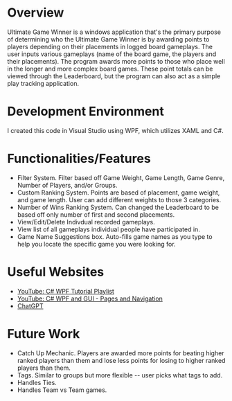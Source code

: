 # Overview

Ultimate Game Winner is a windows application that's the primary purpose of determining who the Ultimate Game Winner is by awarding points to players depending on their placements in logged board gameplays.
The user inputs various gameplays (name of the board game, the players and their placements). The program awards more points to those who place well in the longer and more complex board games.
These point totals can be viewed through the Leaderboard, but the program can also act as a simple play tracking application.

# Development Environment

I created this code in Visual Studio using WPF, which utilizes XAML and C#.

# Functionalities/Features

- Filter System. Filter based off Game Weight, Game Length, Game Genre, Number of Players, and/or Groups.
- Custom Ranking System. Points are based of placement, game weight, and game length. User can add different weights to those 3 categories.
- Number of Wins Ranking System. Can changed the Leaderboard to be based off only number of first and second placements.
- View/Edit/Delete Indivdual recorded gameplays.
- View list of all gameplays individual people have participated in.
- Game Name Suggestions box. Auto-fills game names as you type to help you locate the specific game you were looking for.

# Useful Websites

- [YouTube: C# WPF Tutorial Playlist](https://www.youtube.com/playlist?list=PLih2KERbY1HHOOJ2C6FOrVXIwg4AZ-hk1)
- [YouTube: C# WPF and GUI - Pages and Navigation](https://www.youtube.com/watch?v=aBh0weP1bmo)
- [ChatGPT](https://chatgpt.com/)

# Future Work

- Catch Up Mechanic. Players are awarded more points for beating higher ranked players than them and lose less points for losing to higher ranked players than them.
- Tags. Similar to groups but more flexible -- user picks what tags to add.
- Handles Ties.
- Handles Team vs Team games.
